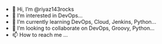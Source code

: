 - 👋 Hi, I’m @riyaz143rocks
- 👀 I’m interested in DevOps...
- 🌱 I’m currently learning DevOps, Cloud, Jenkins, Python...
- 💞️ I’m looking to collaborate on DevOps, Groovy, Python...
- 📫 How to reach me ...

<!---
riyaz143rocks/riyaz143rocks is a ✨ special ✨ repository because its `README.md` (this file) appears on your GitHub profile.
You can click the Preview link to take a look at your changes.
--->
